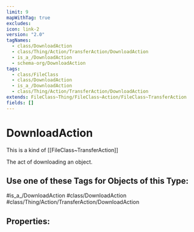 ```yaml
---
limit: 9
mapWithTag: true
excludes: 
icon: link-2
version: "2.0"
tagNames:
  - class/DownloadAction
  - class/Thing/Action/TransferAction/DownloadAction
  - is_a_/DownloadAction
  - schema-org/DownloadAction
tags:
  - class/FileClass
  - class/DownloadAction
  - is_a_/DownloadAction
  - class/Thing/Action/TransferAction/DownloadAction
extends: FileClass~Thing/FileClass~Action/FileClass~TransferAction
fields: []
---
```


# DownloadAction
This is a kind of [[FileClass~TransferAction]]

The act of downloading an object.


## Use one of these Tags for Objects of this Type:

#is_a_/DownloadAction
#class/DownloadAction
#class/Thing/Action/TransferAction/DownloadAction

## Properties:


